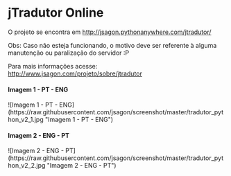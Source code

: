 # jTradutor Online

O projeto se encontra em http://jsagon.pythonanywhere.com/jtradutor/

Obs: Caso não esteja funcionando, o motivo deve ser referente à alguma manutenção ou paralização do servidor :P

Para mais informações acesse: http://www.jsagon.com/projeto/sobre/jtradutor

<h4>Imagem 1 - PT - ENG</h4>
![Imagem 1 - PT - ENG](https://raw.githubusercontent.com/jsagon/screenshot/master/tradutor_python_v2_1.jpg "Imagem 1 - PT - ENG")

<h4>Imagem 2 - ENG - PT</h4>
![Imagem 2 - ENG - PT](https://raw.githubusercontent.com/jsagon/screenshot/master/tradutor_python_v2_2.jpg "Imagem 2 - ENG - PT")

